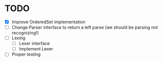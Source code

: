 # TODO

- [x] Improve OrderedSet implementation
- [ ] Change Parser interface to return a left parse (we should be parsing not recognizing!)
- [ ] Lexing
    - [ ] Lexer interface
    - [ ] Implement Lexer
- [ ] Proper testing
